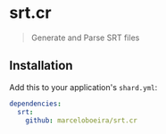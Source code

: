 # srt.cr
> Generate and Parse SRT files

## Installation

Add this to your application's `shard.yml`:

```yaml
dependencies:
  srt:
    github: marceloboeira/srt.cr
```

